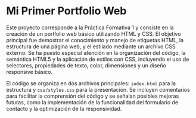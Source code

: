 # Mi Primer Portfolio Web

Este proyecto corresponde a la Práctica Formativa 1 y consiste en la creación de un portfolio web básico utilizando HTML y CSS. El objetivo principal fue demostrar el conocimiento y manejo de etiquetas HTML, la estructura de una página web, y el estilado mediante un archivo CSS externo. Se ha puesto especial atención en la organización del código, la semántica HTML5 y la aplicación de estilos con CSS, incluyendo el uso de selectores, propiedades de texto, color, dimensiones y un diseño responsive básico.

El código se organiza en dos archivos principales: `index.html` para la estructura y `css/styles.css` para la presentación. Se incluyen comentarios para facilitar la comprensión del código y se señalan posibles mejoras futuras, como la implementación de la funcionalidad del formulario de contacto y la optimización de la responsividad.